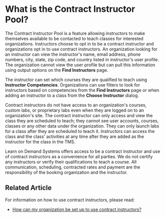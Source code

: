 # What is the Contract Instructor Pool?

The Contract Instructor Pool is a feature allowing instructors to make themselves available to be contacted to teach classes for interested organizations. Instructors choose to opt in to be a contract instructor and organizations opt in to use contract instructors. An organization looking for an instructor can view the instructor's name, email address, phone numbers, city, state, zip code, and country listed in instructor's user profile. The organization cannot view the user profile but can pull this information using output options on the **Find Instructors** page.

The instructor can set which courses they are qualified to teach using **Instructor Competencies**. Organizations can use filters to look for instructors based on competencies from the **Find Instructors** page or when adding an instructor to a class from the **Choose Instructor** dialog.

Contract instructors do not have access to an organization's courses, custom labs, or proprietary labs even when they are logged on to an organization's site. The contract instructor can only access and view the class they are scheduled to teach; they cannot see user accounts, courses, classes or any other data under the organization. They can only launch labs for a class after they are scheduled to teach it. Instructors can access the class and the class' activities at any time after they are added as the instructor for the class in the TMS.

Learn on Demand Systems offers access to be a contract instructor and use of contract instructors as a convenience for all parties. We do not certify any instructors or verify their qualifications to teach a course. All communication, scheduling, contracted rates and payment are the responsibility of the booking organization and the instructor.

## Related Article
For information on how to use contract instructors, please read:

- [How can my organization be set up to use contract instructors?](set-up-organization-to-use-contract-instructors.md)
